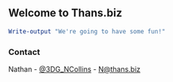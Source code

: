 ## Welcome to Thans.biz

```powershell
Write-output "We're going to have some fun!"
```

### Contact

Nathan - [@3DG_NCollins](https://twitter.com/3DG_NCollins) - N@thans.biz

